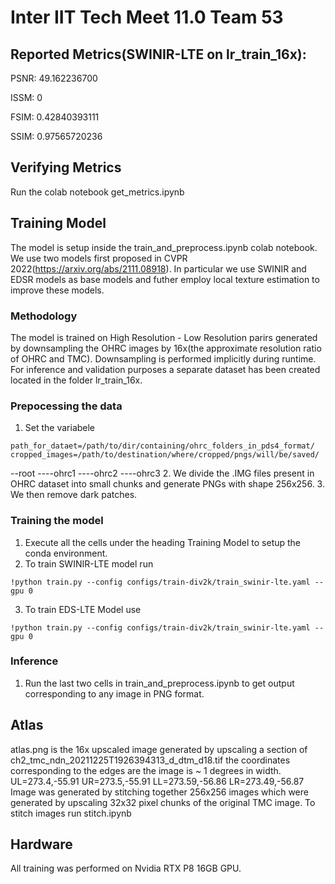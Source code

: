 # Inter IIT Tech Meet 11.0 Team 53
## Reported Metrics(SWINIR-LTE on lr_train_16x):
PSNR: 49.162236700

ISSM: 0

FSIM: 0.42840393111

SSIM: 0.97565720236

## Verifying Metrics
Run the colab notebook get_metrics.ipynb

## Training Model
The model is setup inside the train_and_preprocess.ipynb colab notebook.
We use two models first proposed in CVPR 2022(https://arxiv.org/abs/2111.08918). In particular we use SWINIR and EDSR models as base models and futher employ local texture estimation to improve these models.

### Methodology
The model is trained on High Resolution - Low Resolution parirs generated by downsampling the OHRC images by 16x(the approximate resolution ratio of OHRC and TMC).
Downsampling is performed implicitly during runtime. For inference and validation purposes a separate dataset has been created located in the folder lr_train_16x.

### Prepocessing the data
1. Set the variabele 
```
path_for_dataet=/path/to/dir/containing/ohrc_folders_in_pds4_format/
cropped_images=/path/to/destination/where/cropped/pngs/will/be/saved/
```
--root
----ohrc1
----ohrc2
----ohrc3
2. We divide the .IMG files present in OHRC dataset into small chunks and generate PNGs with shape 256x256. 
3. We then remove dark patches.
### Training the model
1. Execute all the cells under the heading Training Model to setup the conda environment.
2. To train SWINIR-LTE model run
```
!python train.py --config configs/train-div2k/train_swinir-lte.yaml --gpu 0
```
3. To train EDS-LTE Model use
```
!python train.py --config configs/train-div2k/train_swinir-lte.yaml --gpu 0
```
### Inference
1. Run the last two cells in train_and_preprocess.ipynb to get output corresponding to any image in PNG format.


## Atlas
atlas.png is the 16x upscaled image generated by upscaling a section of ch2_tmc_ndn_20211225T1926394313_d_dtm_d18.tif the coordinates corresponding to the edges are the image is ~ 1 degrees in width.
UL=273.4,-55.91
UR=273.5,-55.91
LL=273.59,-56.86
LR=273.49,-56.87
Image was generated by stitching together 256x256 images which were generated by upscaling 32x32 pixel chunks of the original TMC image.
To stitch images run stitch.ipynb

## Hardware
All training was performed on Nvidia RTX P8 16GB GPU.
